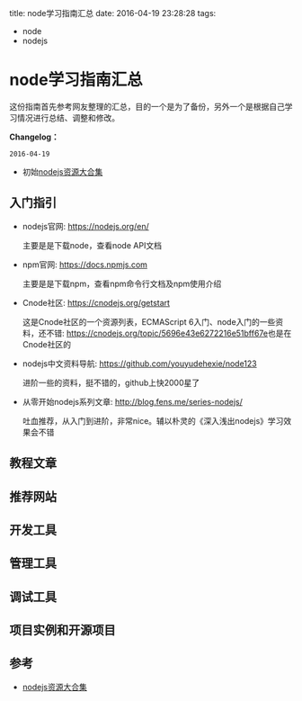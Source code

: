title: node学习指南汇总
date: 2016-04-19 23:28:28
tags:
- node
- nodejs

# node学习指南汇总

这份指南首先参考网友整理的汇总，目的一个是为了备份，另外一个是根据自己学习情况进行总结、调整和修改。

**Changelog：**

`2016-04-19`

* 初始[nodejs资源大合集](http://www.cnblogs.com/dhygzh/p/5408033.html)

## 入门指引

* nodejs官网: <https://nodejs.org/en/>

	主要是是下载node，查看node API文档

* npm官网: <https://docs.npmjs.com>

	主要是是下载npm，查看npm命令行文档及npm使用介绍

* Cnode社区: <https://cnodejs.org/getstart>

	这是Cnode社区的一个资源列表，ECMAScript 6入门、node入门的一些资料，还不错: <https://cnodejs.org/topic/5696e43e6272216e51bff67e>也是在Cnode社区的

* nodejs中文资料导航: <https://github.com/youyudehexie/node123>

	进阶一些的资料，挺不错的，github上快2000星了

* 从零开始nodejs系列文章: <http://blog.fens.me/series-nodejs/>

	吐血推荐，从入门到进阶，非常nice。辅以朴灵的《深入浅出nodejs》学习效果会不错

## 教程文章

## 推荐网站

## 开发工具

## 管理工具

## 调试工具

## 项目实例和开源项目

## 参考

* [nodejs资源大合集](http://www.cnblogs.com/dhygzh/p/5408033.html)



 